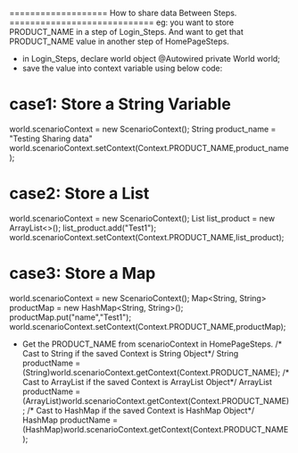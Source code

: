 =================== How to share data Between Steps. ============================
eg: you want to store PRODUCT_NAME in a step of Login_Steps. 
And want to get that PRODUCT_NAME value in another step of HomePageSteps.
- in Login_Steps, declare world object @Autowired private World world;
- save the value into context variable using below code:

# case1: Store a String Variable
world.scenarioContext = new ScenarioContext();
String product_name = "Testing Sharing data"
world.scenarioContext.setContext(Context.PRODUCT_NAME,product_name);
# case2: Store a List
world.scenarioContext = new ScenarioContext();
List<String> list_product = new ArrayList<>();
list_product.add("Test1");
world.scenarioContext.setContext(Context.PRODUCT_NAME,list_product);
# case3: Store a Map
world.scenarioContext = new ScenarioContext();
Map<String, String> productMap = new HashMap<String, String>();
productMap.put("name","Test1");
world.scenarioContext.setContext(Context.PRODUCT_NAME,productMap);

- Get the PRODUCT_NAME from scenarioContext in HomePageSteps.
/* Cast to String if the saved Context is String Object*/
String productName = (String)world.scenarioContext.getContext(Context.PRODUCT_NAME);
/* Cast to ArrayList if the saved Context is ArrayList Object*/
ArrayList productName = (ArrayList)world.scenarioContext.getContext(Context.PRODUCT_NAME);
/* Cast to HashMap if the saved Context is HashMap Object*/
HashMap productName = (HashMap)world.scenarioContext.getContext(Context.PRODUCT_NAME);




